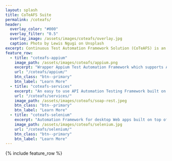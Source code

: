 ```yaml
---
layout: splash
title: CoTeAFS Suite
permalink: /coteafs/
header:
  overlay_color: "#000"
  overlay_filter: "0.5"
  overlay_image: /assets/images/coteafs/overlay.jpg
  caption: Photo by Lewis Ngugi on Unsplash
excerpt: Continuous Test Automation Framework Solution (CoTeAFS) is an easy to use one stop Framework solution targetting all platforms to ease the Automated Testing process.
feature_row:
  - title: "coteafs-appium"
    image_path: /assets/images/coteafs/appium.png
    excerpt: "Wrapper Appium Test Automation Framework which supports Automation of Mobile and Tablet apps for Android and iOS Real Devices / Emulators."
    url: "/coteafs/appium/"
    btn_class: "btn--primary"
    btn_label: "Learn More"
  - title: "coteafs-services"
    excerpt: "An easy to use API Automation Testing Framework built on top of Rest-Assured."
    url: "/coteafs/services/"
    image_path: /assets/images/coteafs/soap-rest.jpeg
    btn_class: "btn--primary"
    btn_label: "Learn More"
  - title: "coteafs-selenium"
    excerpt: "Automation Framework for desktop Web apps built on top of Selenium WebDriver."
    image_path: /assets/images/coteafs/selenium.jpg
    url: "/coteafs/selenium/"
    btn_class: "btn--primary"
    btn_label: "Learn More"
---
```


{% include feature_row %}
